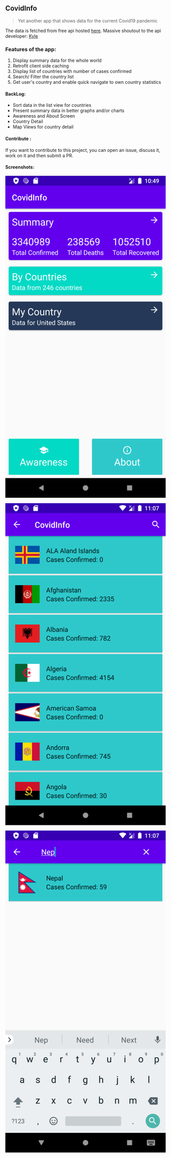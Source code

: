 
## CovidInfo
> Yet another app that shows data for the current Covid19 pandemic  
  
The data is fetched from free api hosted [here](https://covid19api.com/). Massive shoutout to the api developer: [Kyle](https://twitter.com/ksredelinghuys)

### Features of the app:

 1. Display summary data for the whole world
 2. Retrofit client side caching
 3. Display list of countries with number of cases confirmed
 4. Search/ Filter the country list 
 5. Get user's country and enable quick navigate to own country statistics

#### BackLog:

 - Sort data in the list view for countries
 - Present summary data in better graphs and/or charts
 - Awareness and About Screen
 - Country Detail
 - Map Views for country detail

#### Contribute :
If you want to contribute to this project, you can open an issue, discuss it, work on it and then submit a PR.

#### Screenshots:
![Main Screen](https://github.com/pfieffer/CovidInfo/blob/master/screenshots/1.PNG)

![Countries Screen](https://github.com/pfieffer/CovidInfo/blob/master/screenshots/2.PNG)

![Search / Filter](https://github.com/pfieffer/CovidInfo/blob/master/screenshots/3.PNG)